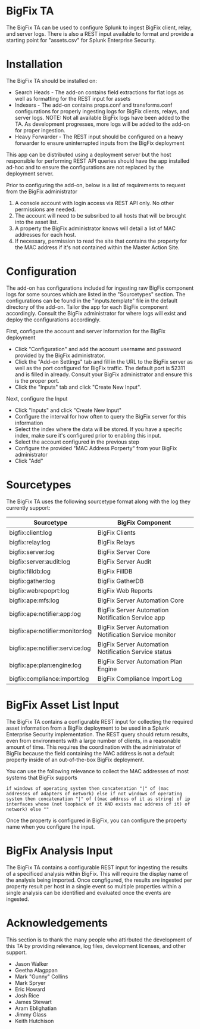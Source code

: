 # BigFix TA
The BigFix TA can be used to configure Splunk to ingest BigFix client, relay, and server logs. There is also a REST input available to format and provide a starting point for "assets.csv" for Splunk Enterprise Security.

# Installation
The BigFix TA should be installed on:

- Search Heads - The add-on contains field extractions for flat logs as well as formatting for the REST input for assets
- Indexers - The add-on contains props.conf and transforms.conf configurations for properly ingesting logs for BigFix clients, relays, and server logs. NOTE: Not all available BigFix logs have been added to the TA. As development progresses, more logs will be added to the add-on for proper ingestion.
- Heavy Forwarder - The REST input should be configured on a heavy forwarder to ensure uninterrupted inputs from the BigFix deployment

This app can be distributed using a deployment server but the host responsible for performing REST API queries should have the app installed ad-hoc and to ensure the configurations are not replaced by the deployment server.

Prior to configuring the add-on, below is a list of requirements to request from the BigFix administrator

1. A console account with login access via REST API only. No other permissions are needed.
2. The account will need to be subsribed to all hosts that will be brought into the asset list.
3. A property the BigFix administrator knows will detail a list of MAC addresses for each host.
4. If necessary, permission to read the site that contains the property for the MAC address if it's not contained within the Master Action Site.

# Configuration
The add-on has configurations included for ingesting raw BigFix component logs for some sources which are listed in the "Sourcetypes" section. The configurations can be found in the "inputs.template" file in the default directory of the add-on. Tailor the app for each BigFix component accordingly. Consult the BigFix administrator for where logs will exist and deploy the configurations accordingly.

First, configure the account and server information for the BigFix deployment
- Click "Configuration" and add the account username and password provided by the BigFix administrator.
- Click the "Add-on Settings" tab and fill in the URL to the BigFix server as well as the port configured for BigFix traffic. The default port is 52311 and is filled in already. Consult your BigFix administrator and ensure this is the proper port.
- Click the "Inputs" tab and click "Create New Input".

Next, configure the Input
- Click "Inputs" and click "Create New Input"
- Configure the interval for how often to query the BigFix server for this information
- Select the index where the data will be stored. If you have a specific index, make sure it's configured prior to enabling this input.
- Select the account configured in the previous step
- Configure the provided "MAC Address Porperty" from your BigFix administrator
- Click "Add"

# Sourcetypes
The BigFix TA uses the following sourcetype format along with the log they currently support:

 Sourcetype | BigFix Component
 --- | --- 
bigfix:client:log | BigFix Clients
bigfix:relay:log | BigFix Relays 
bigfix:server:log | BigFix Server Core 
bigfix:server:audit:log | BigFix Server Audit 
bigfix:filldb:log | BigFix FillDB 
bigfix:gather:log | BigFix GatherDB 
bigfix:webrepoprt:log | BigFix Web Reports 
bigfix:ape:mfs:log | BigFix Server Automation Core 
bigfix:ape:notifier:app:log | BigFix Server Automation Notification Service app 
bigfix:ape:notifier:monitor:log | BigFix Server Automation Notification Service monitor  
bigfix:ape:notifier:service:log | BigFix Server Automation Notification Service status 
bigfix:ape:plan:engine:log | BigFix Server Automation Plan Engine 
bigfix:compliance:import:log | BigFix Compliance Import Log 

# BigFix Asset List Input
The BigFix TA contains a configurable REST input for collecting the required asset information from a BigFix deployment to be used in a Splunk Enterprise Security implementation. The REST query should return results, even from environments with a large number of clients, in a reasonable amount of time. This requires the coordination with the administrator of BigFix because the field containing the MAC address is not a default property inside of an out-of-the-box BigFix deployment.

You can use the following relevance to collect the MAC addresses of most systems that BigFix supports

```if windows of operating system then concatenation "|" of (mac addresses of adapters of network) else if not windows of operating system then concatenation "|" of ((mac address of it as string) of ip interfaces whose (not loopback of it AND exists mac address of it) of network) else ""```

Once the property is configured in BigFix, you can configure the property name when you configure the input.

# BigFix Analysis Input
The BigFix TA contains a configurable REST input for ingesting the results of a specificed analysis within BigFix. This will require the display name of the analysis being imported. Once congfigured, the results are ingested per property result per host in a single event so multiple properties within a single analysis can be identified and evaluated once the events are ingested.

# Acknowledgements

This section is to thank the many people who attirbuted the development of this TA by providing relevance, log files, development licenses, and other support.

- Jason Walker
- Geetha Alagppan
- Mark "Gunny" Collins
- Mark Spryer
- Eric Howard
- Josh Rice
- James Stewart
- Aram Eblighatian
- Jimmy Glass
- Keith Hutchison
